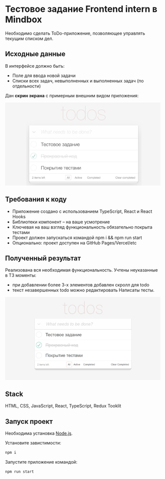 # Тестовое задание Frontend intern в Mindbox

Необходимо сделать ToDo-приложение, позволяющее управлять текущим списком дел.

## Исходные данные

В интерфейсе должно быть:
 - Поле для ввода новой задачи
 - Списки всех задач, невыполненных и выполненных задач (по отдельности)

Дан **скрин экрана** с примерным внешним видом приложения:

![Скрин примера](README_static/screen.jpg)

## Требования к коду

 - Приложение создано с использованием TypeScript, React и React Hooks
 - Библиотеки компонент – на ваше усмотрение
 - Ключевая на ваш взгляд функциональность обязательно покрыта тестами
 - Проект должен запускаться командой npm i && npm run start
 - Опционально: проект доступен на GitHub Pages/Vercel/etc

## Полученный результат

Реализована вся необходимая функциональность. Учтены неуказанные в ТЗ  моменты:
 - при добавлении более 3-х элементов добавлен скролл для todo
 - текст незавершенных todo можно редактировать
Написаты тесты.

![Результат](README_static/result.jpg)

## Stack
HTML, CSS, JavaScript, React, TypeScript, Redux Tooklit

## Запуск проект

Необходима установка [Node.js](https://nodejs.org/en).

Установите завистимости:
```sh
npm i
```

Запустите приложение командой:
```sh
npm run start
```

